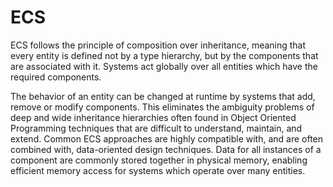 # ECS
ECS follows the principle of composition over inheritance, meaning that every entity is defined not by a type hierarchy, but by the components that are associated with it. Systems act globally over all entities which have the required components. 

The behavior of an entity can be changed at runtime by systems that add, remove or modify components. This eliminates the ambiguity problems of deep and wide inheritance hierarchies often found in Object Oriented Programming techniques that are difficult to understand, maintain, and extend. Common ECS approaches are highly compatible with, and are often combined with, data-oriented design techniques. Data for all instances of a component are commonly stored together in physical memory, enabling efficient memory access for systems which operate over many entities. 
